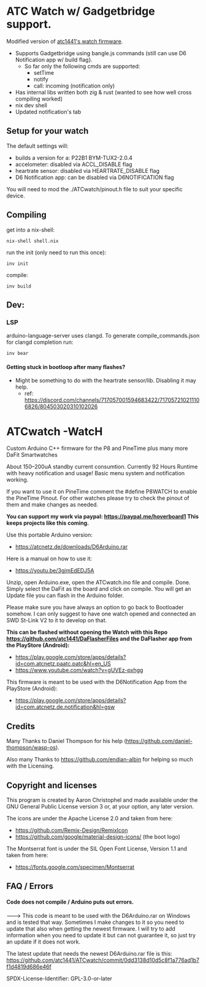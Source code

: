 # ATC Watch w/ Gadgetbridge support.
Modified version of [atc1441's watch firmware](https://github.com/atc1441/ATCwatch).

- Supports Gadgetbridge using bangle.js commands (still can use D6 Notification app w/ build flag}.
  - So far only the following cmds are supported:
    - setTime
    - notify
    - call: incoming (notification only)
- Has internal libs written both zig & rust (wanted to see how well cross compiling worked)
- nix dev shell
- Updated notification's tab

## Setup for your watch
The default settings will:
 - builds a version for a: P22B1  BYM-TUX2-2.0.4
 - accelometer: disabled via ACCL_DISABLE flag
 - heartrate sensor: disabled via HEARTRATE_DISABLE flag
 - D6 Notification app: can be disabled via D6NOTIFICATION flag

You will need to mod the ./ATCwatch/pinout.h file to suit your specific device.

## Compiling
get into a nix-shell:
```
nix-shell shell.nix
```

run the init (only need to run this once):
```
inv init
```

compile:
```
inv build
```
 
## Dev:
### LSP
arduino-language-server uses clangd.
To generate compile_commands.json for clangd completion run:
```
inv bear
```

#### Getting stuck in bootloop after many flashes?
- Might be something to do with the heartrate sensor/lib. Disabling it may help.
  - ref: https://discord.com/channels/717057001594683422/717057210211106826/804503020310102026




# ATCwatch  -WatcH
Custom Arduino C++ firmware for the P8 and PineTime plus many more DaFit Smartwatches

About 150–200uA standby current consumtion. Currently 92 Hours Runtime with heavy notification and usage!
Basic menu system and notification working.

If you want to use it on PineTime comment the #define P8WATCH to enable the PineTime Pinout. 
For other watches please try to check the pinout of them and make changes as needed.

**You can support my work via paypal: https://paypal.me/hoverboard1 This keeps projects like this coming.**

Use this portable Arduino version:
- https://atcnetz.de/downloads/D6Arduino.rar

Here is a manual on how to use it:
- https://youtu.be/3gjmEdEDJ5A

Unzip, open Arduino.exe, open the ATCwatch.ino file and compile. Done.
Simply select the DaFit as the board and click on compile. You will get an Update file you can flash in the Arduino folder.

Please make sure you have always an option to go back to Bootloader somehow. I can only suggest to have one watch opened and connected an SWD St-Link V2 to it to develop on that.


**This can be flashed without opening the Watch with this Repo https://github.com/atc1441/DaFlasherFiles and the DaFlasher app from the PlayStore (Android):**
- https://play.google.com/store/apps/details?id=com.atcnetz.paatc.patc&hl=en_US
- https://www.youtube.com/watch?v=gUVEz-pxhgg

This firmware is meant to be used with the D6Notification App from the PlayStore (Android):
- https://play.google.com/store/apps/details?id=com.atcnetz.de.notification&hl=gsw

## Credits
Many Thanks to Daniel Thompson for his help (https://github.com/daniel-thompson/wasp-os).

Also many Thanks to https://github.com/endian-albin for helping so much with the Licensing.

## Copyright and licenses

This program is created by Aaron Christophel and made available under the GNU General Public License version 3 or, at your option, any later version.

The icons are under the Apache License 2.0 and taken from here:
- https://github.com/Remix-Design/RemixIcon
- https://github.com/google/material-design-icons/ (the boot logo)

The Montserrat font is under the SIL Open Font License, Version 1.1 and taken from here:
- https://fonts.google.com/specimen/Montserrat

## FAQ / Errors
#### Code does not compile / Arduino puts out errors.
---> This code is meant to be used with the D6Arduino.rar on Windows and is tested that way. Sometimes I make changes to it so you need to update that also when getting the newest firmware. I will try to add information when you need to update it but can not guarantee it, so just try an update if it does not work.

The latest update that needs the newest D6Arduino.rar file is this: https://github.com/atc1441/ATCwatch/commit/0dd3138d10d5c8f1a776ad1b7f1d4819d686e46f

SPDX-License-Identifier: GPL-3.0-or-later
